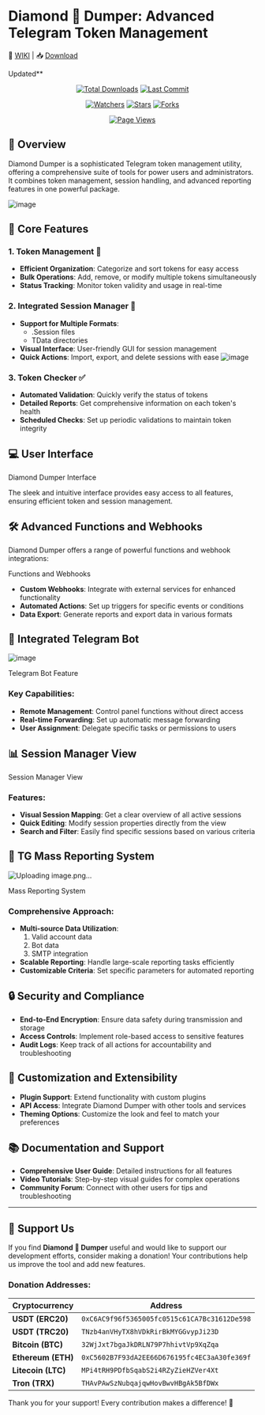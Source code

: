 # Diamond 💎 Dumper: Advanced Telegram Token Management
🔗 [WIKI](https://github.com/L33TSP3AK/Diamond-Dumper/wiki) | 📥 [Download](https://github.com/L33TSP3AK/Diamond-Dumper)






Updated** 
<div align="center">

[![Total Downloads](https://img.shields.io/github/downloads/L33TSP3AK/Diamond-Dumper/total?style=for-the-badge&color=blue&label=Downloads)][repo]
[![Last Commit](https://img.shields.io/github/last-commit/L33TSP3AK/Diamond-Dumper?style=for-the-badge&color=green&label=Last%20Commit)][repo]



[![Watchers](https://img.shields.io/github/watchers/L33TSP3AK/Diamond-Dumper?style=for-the-badge&color=yellow&label=Watchers)][watchers]
[![Stars](https://img.shields.io/github/stars/L33TSP3AK/Diamond-Dumper?style=for-the-badge&color=yellow&label=Stars)][stars]
[![Forks](https://img.shields.io/github/forks/L33TSP3AK/Diamond-Dumper?style=for-the-badge&color=yellow&label=Forks)][forks]

[![Page Views](https://hits.dwyl.com/L33TSP3AK/Diamond-Dumper.svg?style=for-the-badge&color=purple&label=Views)][repo]

</div>

[repo]: https://github.com/L33TSP3AK/Diamond-Dumper
[releases]: https://github.com/L33TSP3AK/Diamond-Dumper/releases
[watchers]: https://github.com/L33TSP3AK/Diamond-Dumper/watchers
[stars]: https://github.com/L33TSP3AK/Diamond-Dumper/stargazers
[forks]: https://github.com/L33TSP3AK/Diamond-Dumper/network/members

## 🌟 Overview

Diamond Dumper is a sophisticated Telegram token management utility, offering a comprehensive suite of tools for power users and administrators. It combines token management, session handling, and advanced reporting features in one powerful package.

![image](https://github.com/user-attachments/assets/e4f79a64-ee19-4151-86f7-913c77be13b5)

## 🚀 Core Features

### 1. Token Management 🔑
- **Efficient Organization**: Categorize and sort tokens for easy access
- **Bulk Operations**: Add, remove, or modify multiple tokens simultaneously
- **Status Tracking**: Monitor token validity and usage in real-time

### 2. Integrated Session Manager 📁
- **Support for Multiple Formats**:
  - .Session files
  - TData directories
- **Visual Interface**: User-friendly GUI for session management
- **Quick Actions**: Import, export, and delete sessions with ease
![image](https://github.com/user-attachments/assets/fd486f4e-959f-4831-b30a-bde635fcc3d6)

### 3. Token Checker ✅
- **Automated Validation**: Quickly verify the status of tokens
- **Detailed Reports**: Get comprehensive information on each token's health
- **Scheduled Checks**: Set up periodic validations to maintain token integrity

## 💻 User Interface

Diamond Dumper Interface

The sleek and intuitive interface provides easy access to all features, ensuring efficient token and session management.

## 🛠️ Advanced Functions and Webhooks

Diamond Dumper offers a range of powerful functions and webhook integrations:

Functions and Webhooks

- **Custom Webhooks**: Integrate with external services for enhanced functionality
- **Automated Actions**: Set up triggers for specific events or conditions
- **Data Export**: Generate reports and export data in various formats

## 🤖 Integrated Telegram Bot
![image](https://github.com/user-attachments/assets/ec46c43f-5587-4b3a-a145-4581b1692f08)

Telegram Bot Feature

### Key Capabilities:
- **Remote Management**: Control panel functions without direct access
- **Real-time Forwarding**: Set up automatic message forwarding
- **User Assignment**: Delegate specific tasks or permissions to users

## 📊 Session Manager View

Session Manager View

### Features:
- **Visual Session Mapping**: Get a clear overview of all active sessions
- **Quick Editing**: Modify session properties directly from the view
- **Search and Filter**: Easily find specific sessions based on various criteria

## 🚨 TG Mass Reporting System
![Uploading image.png…]()

Mass Reporting System

### Comprehensive Approach:
- **Multi-source Data Utilization**:
  1. Valid account data
  2. Bot data
  3. SMTP integration
- **Scalable Reporting**: Handle large-scale reporting tasks efficiently
- **Customizable Criteria**: Set specific parameters for automated reporting

## 🔒 Security and Compliance
- **End-to-End Encryption**: Ensure data safety during transmission and storage
- **Access Controls**: Implement role-based access to sensitive features
- **Audit Logs**: Keep track of all actions for accountability and troubleshooting

## 🔧 Customization and Extensibility
- **Plugin Support**: Extend functionality with custom plugins
- **API Access**: Integrate Diamond Dumper with other tools and services
- **Theming Options**: Customize the look and feel to match your preferences

## 📚 Documentation and Support
- **Comprehensive User Guide**: Detailed instructions for all features
- **Video Tutorials**: Step-by-step visual guides for complex operations
- **Community Forum**: Connect with other users for tips and troubleshooting

---

## 💖 Support Us

If you find **Diamond 💎 Dumper** useful and would like to support our development efforts, consider making a donation! Your contributions help us improve the tool and add new features.

### Donation Addresses:

| Cryptocurrency | Address |
|----------------|---------|
| **USDT (ERC20)** | `0xC6AC9f96f5365005fc0515c61CA7Bc31612De598` |
| **USDT (TRC20)** | `TNzb4anVHyTX8hVDkRirBkMYGGvypJi23D` |
| **Bitcoin (BTC)** | `32WjJxt7bgaJkDRLN79P7hhivtVp9XqZqa` |
| **Ethereum (ETH)** | `0xC5602B7F93dA2EE66D676195fc4EC3aA30fe369f` |
| **Litecoin (LTC)** | `MPi4tRH9PDfbSqabS2i4RZyZieHZVer4Xt` |
| **Tron (TRX)** | `THAvPAwSzNubqajqwHovBwvHBgAk5BfDWx` |

Thank you for your support! Every contribution makes a difference! 🙌
